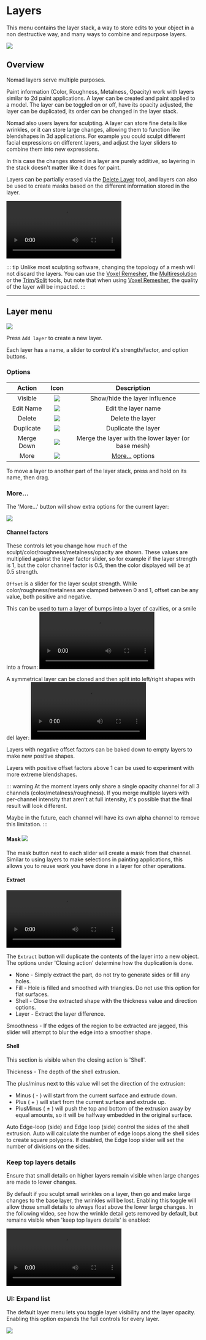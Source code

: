 # Layers

This menu contains the layer stack, a way to store edits to your object in a non destructive way, and many ways to combine and repurpose layers.

![](./images/layers_overview.png) 

## Overview

Nomad layers serve multiple purposes.

Paint information (Color, Roughness, Metalness, Opacity) work with layers similar to 2d paint applications. A layer can be created and paint applied to a model. The layer can be toggled on or off, have its opacity adjusted, the layer can be duplicated, its order can be changed in the layer stack.

Nomad also users layers for sculpting. A layer can store fine details like wrinkles, or it can store large changes, allowing them to function like blendshapes in 3d applications. For example you could sculpt different facial expressions on different layers, and adjust the layer sliders to combine them into new expressions.

In this case the changes stored in a layer are purely additive, so layering in the stack doesn't matter like it does for paint.

Layers can be partially erased via the [Delete Layer](tools.md#delete-layer) tool, and layers can also be used to create masks based on the different information stored in the layer.

![](./videos/layer.mp4)

::: tip
Unlike most sculpting software, changing the topology of a mesh will not discard the layers. You can use the [Voxel Remesher](topology.md#voxel-remesher), the [Multiresolution](topology.md#multiresolution) or the [Trim](tools.md#trim)/[Split](tools.md#split) tools, but note that when using [Voxel Remesher](topology.md#voxel-remesher), the quality of the layer will be impacted.
:::

----

## Layer menu 

![](./images/layers_menu.png)

Press `Add layer` to create a new layer.

Each layer has a name, a slider to control it's strength/factor, and option buttons.

### Options

| Action       | Icon                             | Description  |
| :---:        | :---:                            | :---:        |
| Visible      | ![](./icons/eye_open.png#icon)   | Show/hide the layer influence |
| Edit Name    | ![](./icons/pencil.png#icon)     | Edit the layer name |
| Delete       | ![](./icons/trash.png#icon)      | Delete the layer |
| Duplicate    | ![](./icons/clone.png#icon)      | Duplicate the layer |
| Merge Down   | ![](./icons/merge_down.png#icon) | Merge the layer with the lower layer (or base mesh) |
| More         | ![](./icons/more.png#icon)       | [More...](#more) options |

To move a layer to another part of the layer stack, press and hold on its name, then drag.

### More...

The 'More...' button will show extra options for the current layer:

![](./images/layers_more.png) 

#### Channel factors

These controls let you change how much of the sculpt/color/roughness/metalness/opacity are shown. These values are multiplied against the layer factor slider, so for example if the layer strength is 1, but the color channel factor is 0.5, then the color displayed will be at 0.5 strength.

`Offset` is a slider for the layer sculpt strength. While color/roughness/metalness are clamped between 0 and 1, offset can be any value, both positive and negative. 

This can be used to turn a layer of bumps into a layer of cavities, or a smile into a frown:
![](./videos/layer_happysad.mp4)


A symmetrical layer can be cloned and then split into left/right shapes with del layer:
![](./videos/layer_leftright.mp4)

Layers with negative offset factors can be baked down to empty layers to make new positive shapes.

Layers with positive offset factors above 1 can be used to experiment with more extreme blendshapes.


::: warning
At the moment layers only share a single opacity channel for all 3 channels (color/metalness/roughness).
If you merge multiple layers with per-channel intensity that aren't at full intensity, it's possible that the final result will look different.

Maybe in the future, each channel will have its own alpha channel to remove this limitation.
:::


#### Mask ![](./icons/tool_mask.png#icon#left)
The mask button next to each slider will create a mask from that channel. Similar to using layers to make selections in painting applications, this allows you to reuse work you have done in a layer for other operations.

#### Extract

![](./videos/layer_shell.mp4)

The `Extract` button will duplicate the contents of the layer into a new object. The options under 'Closing action' determine how the duplication is done.

* None - Simply extract the part, do not try to generate sides or fill any holes.
* Fill - Hole is filled and smoothed with triangles. Do not use this option for flat surfaces.
* Shell - Close the extracted shape with the thickness value and direction options.
* Layer - Extract the layer difference.

Smoothness - If the edges of the region to be extracted are jagged, this slider will attempt to blur the edge into a smoother shape. 

#### Shell
This section is visible when the closing action is 'Shell'. 

Thickness - The depth of the shell extrusion. 

The plus/minus next to this value will set the direction of the extrusion:
* Minus ( - ) will start from the current surface and extrude down. 
* Plus ( + ) will start from the current surface and extrude up.
* PlusMinus ( ± ) will push the top and bottom of the extrusion away by equal amounts, so it will be halfway embedded in the original surface.

Auto Edge-loop (side) and Edge loop (side) control the sides of the shell extrusion. Auto will calculate the number of edge loops along the shell sides to create square polygons. If disabled, the Edge loop slider will set the number of divisions on the sides.

### Keep top layers details

Ensure that small details on higher layers remain visible when large changes are made to lower changes.

By default if you sculpt small wrinkles on a layer, then go and make large changes to the base layer, the wrinkles will be lost. Enabling this toggle will allow those small details to always float above the lower large changes. In the following video, see how the wrinkle detail gets removed by default, but remains visible when 'keep top layers details' is enabled:

![](./videos/layers_details.mp4)


### UI: Expand list

The default layer menu lets you toggle layer visibility and the layer opacity. Enabling this option expands the full controls for every layer.

![](./images/layers_expand.png)
